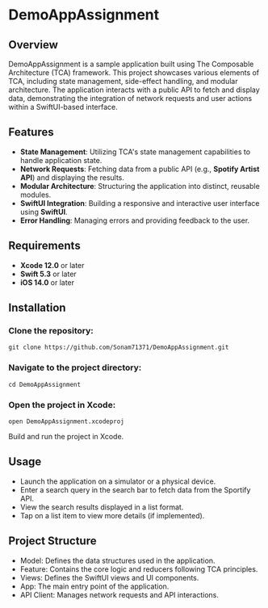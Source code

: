 # DemoAppAssignment

## Overview

DemoAppAssignment is a sample application built using The Composable Architecture (TCA) framework. This project showcases various elements of TCA, including state management, side-effect handling, and modular architecture. The application interacts with a public API to fetch and display data, demonstrating the integration of network requests and user actions within a SwiftUI-based interface.

## Features

- **State Management**: Utilizing TCA's state management capabilities to handle application state.
- **Network Requests**: Fetching data from a public API (e.g., **Spotify Artist API**) and displaying the results.
- **Modular Architecture**: Structuring the application into distinct, reusable modules.
- **SwiftUI Integration**: Building a responsive and interactive user interface using **SwiftUI**.
- **Error Handling**: Managing errors and providing feedback to the user.

## Requirements

- **Xcode 12.0** or later  
- **Swift 5.3** or later  
- **iOS 14.0** or later  

## Installation

### Clone the repository:
```git clone https://github.com/Sonam71371/DemoAppAssignment.git```

### Navigate to the project directory:
```cd DemoAppAssignment```

### Open the project in Xcode:
```open DemoAppAssignment.xcodeproj```

Build and run the project in Xcode.

## Usage

- Launch the application on a simulator or a physical device.
- Enter a search query in the search bar to fetch data from the Sportify API.
- View the search results displayed in a list format.
- Tap on a list item to view more details (if implemented).

## Project Structure

- Model: Defines the data structures used in the application.
- Feature: Contains the core logic and reducers following TCA principles.
- Views: Defines the SwiftUI views and UI components.
- App: The main entry point of the application.
- API Client: Manages network requests and API interactions.


